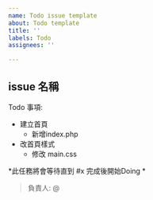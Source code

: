 ```yaml
---
name: Todo issue template
about: Todo template
title: ''
labels: Todo
assignees: ''

---
```


## issue 名稱

Todo 事項:
- 建立首頁
   - 新增index.php
- 改首頁樣式
  - 修改 main.css


*此任務將會等待直到 #x  完成後開始Doing *
> 負責人: @
